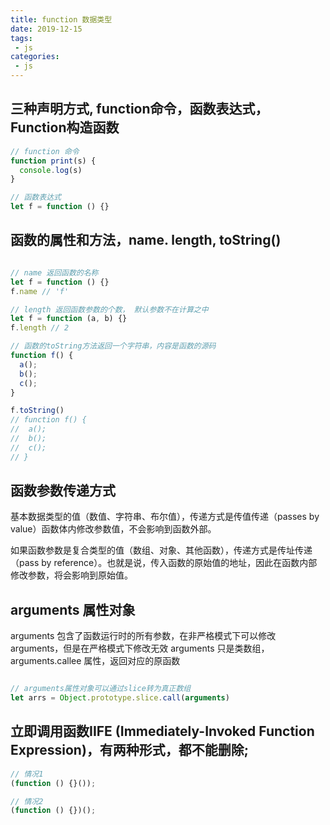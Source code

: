 ```yaml
---
title: function 数据类型
date: 2019-12-15
tags:
 - js
categories: 
 - js
---
```


## 三种声明方式, function命令，函数表达式， Function构造函数

``` js
// function 命令
function print(s) {
  console.log(s)
}

// 函数表达式
let f = function () {}

```

## 函数的属性和方法，name. length, toString()

``` js

// name 返回函数的名称
let f = function () {}
f.name // 'f'

// length 返回函数参数的个数， 默认参数不在计算之中
let f = function (a, b) {}
f.length // 2

// 函数的toString方法返回一个字符串，内容是函数的源码
function f() {
  a();
  b();
  c();
}

f.toString()
// function f() {
//  a();
//  b();
//  c();
// }

```

## 函数参数传递方式

基本数据类型的值（数值、字符串、布尔值），传递方式是传值传递（passes by value）函数体内修改参数值，不会影响到函数外部。

如果函数参数是复合类型的值（数组、对象、其他函数），传递方式是传址传递（pass by reference）。也就是说，传入函数的原始值的地址，因此在函数内部修改参数，将会影响到原始值。

## arguments 属性对象

arguments 包含了函数运行时的所有参数，在非严格模式下可以修改arguments，但是在严格模式下修改无效
arguments 只是类数组，arguments.callee 属性，返回对应的原函数

``` js

// arguments属性对象可以通过slice转为真正数组
let arrs = Object.prototype.slice.call(arguments)

```

## 立即调用函数IIFE (Immediately-Invoked Function Expression)，有两种形式，都不能删除;

``` js
// 情况1
(function () {}());

// 情况2
(function () {})();

```